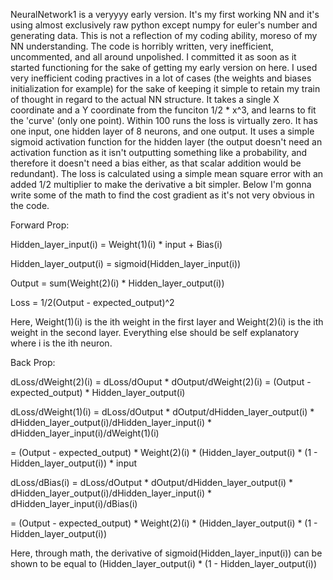 NeuralNetwork1 is a veryyyy early version. It's my first working NN and it's using almost exclusively raw python except numpy for euler's number and generating data. This is not a reflection of my coding ability, moreso of my NN understanding.
The code is horribly written, very inefficient, uncommented, and all around unpolished. I committed it as soon as it started functioning for the sake of getting my early version on here.
I used very inefficient coding practives in a lot of cases (the weights and biases initialization for example) for the sake of keeping it simple to retain my train of thought in regard to the actual NN structure.
It takes a single X coordinate and a Y coordinate from the funciton 1/2 * x^3, and learns to fit the 'curve' (only one point). Within 100 runs the loss is virtually zero.
It has one input, one hidden layer of 8 neurons, and one output. It uses a simple sigmoid activation function for the hidden layer (the output doesn't need an activation function as it isn't outputting something like a probability, and therefore
it doesn't need a bias either, as that scalar addition would be redundant). The loss is calculated using a simple mean square error with an added 1/2 multiplier to make the derivative a bit simpler. Below I'm gonna write some of the 
math to find the cost gradient as it's not very obvious in the code.

Forward Prop:

Hidden_layer_input(i) = Weight(1)(i) * input + Bias(i)

Hidden_layer_output(i) = sigmoid(Hidden_layer_input(i))

Output = sum(Weight(2)(i) * Hidden_layer_output(i))

Loss = 1/2(Output - expected_output)^2

Here, Weight(1)(i) is the ith weight in the first layer and Weight(2)(i) is the ith weight in the second layer. Everything else should be self explanatory where i is the ith neuron.

Back Prop:


dLoss/dWeight(2)(i) = dLoss/dOuput * dOutput/dWeight(2)(i) = (Output - expected_output) * Hidden_layer_output(i)

dLoss/dWeight(1)(i) = dLoss/dOutput * dOutput/dHidden_layer_output(i) * dHidden_layer_output(i)/dHidden_layer_input(i) * dHidden_layer_input(i)/dWeight(1)(i)

= (Output - expected_output) * Weight(2)(i) * (Hidden_layer_output(i) * (1 - Hidden_layer_output(i)) * input

dLoss/dBias(i) = dLoss/dOutput * dOutput/dHidden_layer_output(i) * dHidden_layer_output(i)/dHidden_layer_input(i) * dHidden_layer_input(i)/dBias(i)

= (Output - expected_output) * Weight(2)(i) * (Hidden_layer_output(i) * (1 - Hidden_layer_output(i))

Here, through math, the derivative of sigmoid(Hidden_layer_input(i)) can be shown to be equal to (Hidden_layer_output(i) * (1 - Hidden_layer_output(i))
